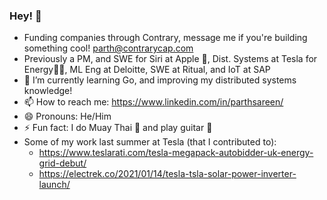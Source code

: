 ### Hey! 👋

<!--
**ParthSareen/ParthSareen** is a ✨ _special_ ✨ repository because its `README.md` (this file) appears on your GitHub profile.-->

- Funding companies through Contrary, message me if you're building something cool! parth@contrarycap.com
- Previously a PM, and SWE for Siri at Apple , Dist. Systems at Tesla for Energy🔋🚗, ML Eng at Deloitte, SWE at Ritual, and IoT at SAP 
- 🌱 I’m currently learning Go, and improving my distributed systems knowledge!
- 📫 How to reach me: https://www.linkedin.com/in/parthsareen/
- 😄 Pronouns: He/Him
- ⚡ Fun fact: I do Muay Thai 🥊 and play guitar 🎸 
- Some of my work last summer at Tesla (that I contributed to):
    - https://www.teslarati.com/tesla-megapack-autobidder-uk-energy-grid-debut/
    - https://electrek.co/2021/01/14/tesla-tsla-solar-power-inverter-launch/

